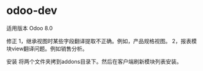 odoo-dev
========
适用版本 Odoo 8.0

修正
1，继承视图时某些字段翻译提取不正确。例如，产品规格视图。
2，报表模块view翻译问题。例如销售分析。

安装
将两个文件夹拷到addons目录下。然后在客户端刷新模块列表安装。
